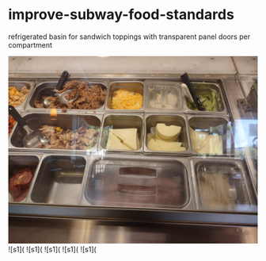 # improve-subway-food-standards
refrigerated basin for sandwich toppings with transparent panel doors per compartment

![s1](https://github.com/c4pt000/improve-subway-food-standards/blob/main/IMG_20220327_163620221.jpg)
![s1](
![s1](
![s1](
![s1](
![s1](
